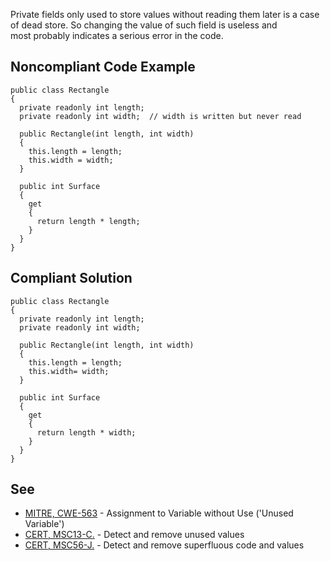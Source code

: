 
Private fields only used to store values without reading them later is a case of dead store. So changing the value of such field is useless and<br>most probably indicates a serious error in the code.

## Noncompliant Code Example


    public class Rectangle
    {
      private readonly int length;
      private readonly int width;  // width is written but never read
    
      public Rectangle(int length, int width)
      {
        this.length = length;
        this.width = width;
      }
    
      public int Surface
      {
        get
        {
          return length * length;
        }
      }
    }


## Compliant Solution


    public class Rectangle
    {
      private readonly int length;
      private readonly int width;
    
      public Rectangle(int length, int width)
      {
        this.length = length;
        this.width= width;
      }
    
      public int Surface
      {
        get
        {
          return length * width;
        }
      }
    }


## See

- [MITRE, CWE-563](http://cwe.mitre.org/data/definitions/563.html) - Assignment to Variable without Use ('Unused Variable')
- [CERT, MSC13-C.](https://www.securecoding.cert.org/confluence/x/QYA5) - Detect and remove unused values
- [CERT, MSC56-J.](https://www.securecoding.cert.org/confluence/x/uQCSBg) - Detect and remove superfluous code and values

